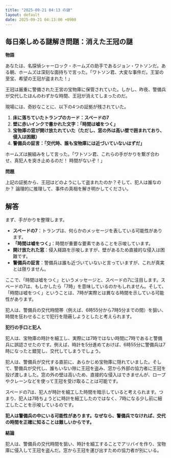 ```yaml
---
title: "2025-09-21 04:13 の謎"
layout: default
date: 2025-09-21 04:13:00 +0900
---
```

## 毎日楽しめる謎解き問題：消えた王冠の謎

**物語**

あなたは、名探偵シャーロック・ホームズの助手であるジョン・ワトソンだ。ある朝、ホームズは深刻な面持ちで言った。「ワトソン君、大変な事件だ。王室の至宝、希望の王冠が盗まれた！」

王冠は厳重に警備された王宮の宝物庫に保管されていた。しかし、昨夜、警備兵が交代したほんのわずかな時間、王冠が消えてしまったのだ。

現場には、奇妙なことに、以下の4つの証拠が残されていた。

1.  **床に落ちていたトランプのカード：スペードの7**
2.  **壁に赤いインクで書かれた文字：「時間は嘘をつく」**
3.  **宝物庫の窓が開け放たれていた（ただし、窓の外は高い壁で囲まれており、侵入は困難）**
4.  **警備兵の証言：「交代時、誰も宝物庫には近づいていないはずだ」**

ホームズは腕組みをして言った。「ワトソン君、これらの手がかりを繋ぎ合わせ、真犯人を突き止めるのだ！ 時間がないぞ！」

**問題**

上記の証拠から、王冠はどのようにして盗まれたのか？そして、犯人は誰なのか？ 論理的に推理して、事件の真相を解き明かしてください。

## 解答

まず、手がかりを整理します。

*   **スペードの7**：トランプは、何らかのメッセージを表している可能性があります。
*   **「時間は嘘をつく」**：時間が重要な要素であることを示唆しています。
*   **開け放たれた窓**：侵入経路を示唆しますが、壁があるため直接的な侵入は困難です。
*   **警備兵の証言**：警備兵は誰も近づいていないと言っていますが、これが真実とは限りません。

ここで、「時間は嘘をつく」というメッセージと、スペードの7に注目します。スペードの7は、もしかしたら「7時」を意味しているのかもしれません。そして、「時間は嘘をつく」ということは、7時が実際とは異なる時間を示している可能性があります。

犯人は、警備兵の交代時間帯（例えば、6時55分から7時5分までの間）を狙い、時間を狂わせることで犯行を隠蔽しようとしたと考えられます。

**犯行の手口と犯人**

犯人は、宝物庫の時計を細工し、実際には7時ではない時間に7時であると警備兵に誤認させたのです。例えば、時計を5分進めておけば、6時55分に警備兵は7時になったと錯覚し、交代してしまうでしょう。

犯人は、警備兵が交代する直前に、あらかじめ宝物庫に隠れていました。そして、警備兵が交代し、誰もいない隙に王冠を盗み、窓から外部の協力者に王冠を投げ渡しました。窓の外の壁は高いため、直接的な侵入はできませんが、ロープやクレーンなどを使って王冠を受け取ることは可能です。

スペードの7は、犯人が時計を細工した時間を暗示していると考えられます。つまり、犯人は7時ちょうどに時計を細工したのではなく、7時になる少し前に細工したことを示唆しているのです。

**犯人は警備兵の中にいる可能性があります。なぜなら、警備兵でなければ、交代の時間を正確に知ることは難しいからです。**

**結論**

犯人は、警備兵の交代時間を狙い、時計を細工することでアリバイを作り、宝物庫に侵入して王冠を盗んだ。窓から王冠を運び出すための協力者が別にいる。
